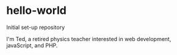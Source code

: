 # hello-world
Initial set-up repository

I'm Ted, a retired physics teacher interested in web development, javaScript, and PHP.
